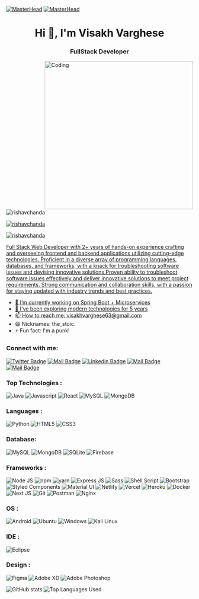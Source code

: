 [![MasterHead](https://developers.giphy.com/branch/master/static/api-512d36c09662682717108a38bbb5c57d.gif)](https://rishavchanda.io)
[![MasterHead](https://firebasestorage.googleapis.com/v0/b/flexi-coding.appspot.com/o/dempgi7-520f8d5f-63d4-4453-8822-dbc149ae27f8.gif?alt=media&token=91c0c7b2-93c3-4029-b011-1a8703c5730d)](https://rishavchanda.io)
<h1 align="center">Hi 👋, I'm Visakh Varghese</h1>
<h3 align="center">FullStack Developer</h3>
<img align="right" alt="Coding" width="400" src="https://cdn.dribbble.com/users/1162077/screenshots/3848914/programmer.gif">


<p align="left"> <img src="https://komarev.com/ghpvc/?username=rishavchanda&label=Profile%20views&color=0e75b6&style=flat" alt="rishavchanda" /> </p>

<p align="left"> <a href="https://twitter.com/rishavchanda" target="blank"><img src="https://img.shields.io/twitter/follow/rishavchanda?logo=twitter&style=for-the-badge" alt="rishavchanda" /></a> </p>
<p align="left"> <a href="https://twitter.com/rishavchanda" target="blank"><img src="https://img.shields.io/twitter/follow/rishavchanda?logo=twitter&style=for-the-badge" alt="rishavchanda"  </p>

Full Stack Web Developer with 2+ years of hands-on experience crafting and overseeing frontend and backend applications utilizing cutting-edge technologies. Proficient in a diverse array of programming languages, databases, and frameworks, with a knack for troubleshooting software issues and devising innovative solutions.Proven ability to troubleshoot software issues effectively and deliver innovative solutions to meet project requirements. Strong communication and collaboration skills, with a passion for staying updated with industry trends and best practices. 

<!-- TODO: Add last video link -->

-  🔭 I’m currently working on Spring Boot + Microservices
-  🤔 I've been exploring modern technologies for 5 years
-  📫 How to reach me: visakhvarghese63@gmail.com
-  😄 Nicknames: the_stoic.
-  ⚡ Fun fact: I'm a punk!

### Connect with me:

[![Twitter Badge](https://img.shields.io/badge/-@visakhvarghese2-1ca0f1?style=flat&labelColor=1ca0f1&logo=twitter&logoColor=white&link=https://twitter.com/Ipenywis)](https://www.linkedin.com/in/visakh-varghese) [![Mail Badge](https://img.shields.io/badge/-v_v-e74c3c?style=flat&labelColor=e74c3c&logo=youtube&logoColor=white)](https://www.youtube.com/channel/UClYDqPdL0fYjQoMSHdcqDGw) [![Linkedin Badge](https://img.shields.io/badge/-Visakh-0e76a8?style=flat&labelColor=0e76a8&logo=linkedin&logoColor=white)](https://www.linkedin.com/in/visakh-varghese) [![Mail Badge](https://img.shields.io/badge/-@____v.v________-e84393?style=flat&labelColor=e84393&logo=instagram&logoColor=white)](https://www.instagram.com/____v.v________/) [![Mail Badge](https://img.shields.io/badge/-VisakhVarghese-c0392b?style=flat&labelColor=c0392b&logo=gmail&logoColor=white)](mailto:visakhvarghese63@gmail.com)

### Top Technologies :

![Java](https://img.shields.io/badge/Java-ED8B00?style=flat-square&logo=java&logoColor=white)
![Javascript](https://img.shields.io/badge/JavaScript-323330?style=flat-square&logo=javascript&logoColor=F7DF1E)
![React](https://img.shields.io/badge/React-20232A?style=flat-square&logo=react&logoColor=61DAFB)
![MySQL](https://img.shields.io/badge/MySQL-00000F?style=flat-square&logo=mysql&logoColor=white)
![MongoDB](https://img.shields.io/badge/MongoDB-4EA94B?style=flat-square&logo=mongodb&logoColor=white)

### Languages :

![Python](https://img.shields.io/badge/Python-3776AB?style=flat-square&logo=python&logoColor=white)
![HTML5](https://img.shields.io/badge/HTML5-239120?style=flat-square&logo=html5&logoColor=white)
![CSS3](https://img.shields.io/badge/CSS3-1572B6?style=flat-square&logo=css3&logoColor=white)

### Database:

![MySQL](https://img.shields.io/badge/MySQL-00000F?style=flat-square&logo=mysql&logoColor=white)
![MongoDB](https://img.shields.io/badge/MongoDB-4EA94B?style=flat-square&logo=mongodb&logoColor=white)
![SQLite](https://img.shields.io/badge/SQLite-07405E?style=flat-square&logo=sqlite&logoColor=white)
![Firebase](https://img.shields.io/badge/firebase-ffca28?style=flat-square&logo=firebase&logoColor=black)

### Frameworks :

![Node JS](https://img.shields.io/badge/Node.js-43853D?style=flat-square&logo=node-dot-js&logoColor=white)
![npm](https://img.shields.io/badge/npm-CB3837?style=flat-square&logo=npm&logoColor=white)
![yarn](https://img.shields.io/badge/Yarn-2C8EBB?style=flat-square&logo=yarn&logoColor=white)
![Express JS](https://img.shields.io/badge/Express.js-000000?style=flat-square&logo=express&logoColor=white)
![Sass](https://img.shields.io/badge/Sass-CC6699?style=flat-square&logo=sass&logoColor=white)
![Shell Script](https://img.shields.io/badge/Shell_Script-121011?style=flat-square&logo=gnu-bash&logoColor=white)
![Bootstrap](https://img.shields.io/badge/Bootstrap-563D7C?style=flat-square&logo=bootstrap&logoColor=white)
![Styled Components](https://img.shields.io/badge/styled--components-DB7093?style=flat-square&logo=styled-components&logoColor=white)
![Material UI](https://img.shields.io/badge/Material--UI-0081CB?style=flat-square&logo=material-ui&logoColor=white)
![Netlify](https://img.shields.io/badge/Netlify-00C7B7?style=flat-square&logo=netlify&logoColor=white)
![Vercel](https://img.shields.io/badge/Vercel-000000?style=flat-square&logo=vercel&logoColor=white)
![Heroku](https://img.shields.io/badge/Heroku-430098?style=flat-square&logo=heroku&logoColor=white)
![Docker](https://img.shields.io/badge/Docker-2CA5E0?style=flat-square&logo=docker&logoColor=white)
![Next JS](https://img.shields.io/badge/next.js-000000?style=flat-square&logo=next-dot-js&logoColor=white)
![Git](https://img.shields.io/badge/Git-F05032?style=flat-square&logo=git&logoColor=white)
![Postman](https://img.shields.io/badge/Postman-FF6C37?style=flat-square&logo=Postman&logoColor=white)
![Nginx](https://img.shields.io/badge/Nginx-009639?style=flat-square&logo=nginx&logoColor=white)

### OS :

![Android](https://img.shields.io/badge/Android-3DDC84?style=flat-square&logo=android&logoColor=white)
![Ubuntu](https://img.shields.io/badge/Ubuntu-E95420?style=flat-square&logo=ubuntu&logoColor=white)
![Windows](https://img.shields.io/badge/Windows-0078D6?style=flat-square&logo=windows&logoColor=white)
![Kali Linux](https://img.shields.io/badge/Kali_Linux-557C94?style=flat-square&logo=kali-linux&logoColor=white)

### IDE :

![Eclipse](https://img.shields.io/badge/Visual_Studio-5C2D91?style=flat-square&logo=visual%20studio&logoColor=white)

### Design :

![Figma](https://img.shields.io/badge/Figma-F24E1E?style=flat-square&logo=figma&logoColor=white)
![Adobe XD](https://img.shields.io/badge/Adobe%20XD-FF61F6?style=flat-square&logo=Adobe%20XD&logoColor=white)
![Adobe Photoshop](https://img.shields.io/badge/Adobe%20Photoshop-31A8FF?style=flat-square&logo=Adobe%20Photoshop&logoColor=black)

![GitHub stats](https://github-readme-stats.vercel.app/api?username=VisakhVarghese&count_private=true&show_icons=true&theme=merko)
![Top Languages Used](https://github-readme-stats.vercel.app/api/top-langs/?username=VisakhVarghese&langs_count=10&theme=tokyonight&layout=compact)

<!---
VisakhVarghese/VisakhVarghese is a ✨ special ✨ repository because its `README.md` (this file) appears on your GitHub profile.
You can click the Preview link to take a look at your changes.
--->
